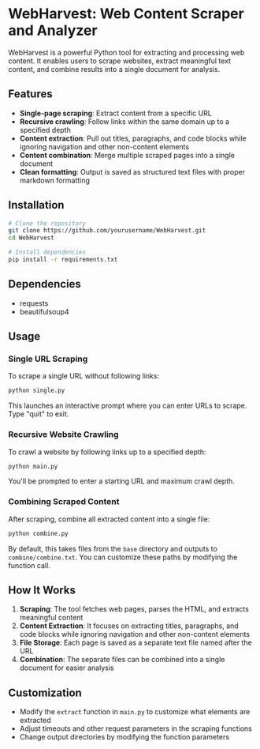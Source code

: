# WebHarvest: Web Content Scraper and Analyzer

WebHarvest is a powerful Python tool for extracting and processing web content. It enables users to scrape websites, extract meaningful text content, and combine results into a single document for analysis.

## Features

- **Single-page scraping**: Extract content from a specific URL
- **Recursive crawling**: Follow links within the same domain up to a specified depth
- **Content extraction**: Pull out titles, paragraphs, and code blocks while ignoring navigation and other non-content elements
- **Content combination**: Merge multiple scraped pages into a single document
- **Clean formatting**: Output is saved as structured text files with proper markdown formatting

## Installation

```bash
# Clone the repository
git clone https://github.com/yourusername/WebHarvest.git
cd WebHarvest

# Install dependencies
pip install -r requirements.txt
```

## Dependencies

- requests
- beautifulsoup4

## Usage

### Single URL Scraping

To scrape a single URL without following links:

```bash
python single.py
```

This launches an interactive prompt where you can enter URLs to scrape. Type "quit" to exit.

### Recursive Website Crawling

To crawl a website by following links up to a specified depth:

```bash
python main.py
```

You'll be prompted to enter a starting URL and maximum crawl depth.

### Combining Scraped Content

After scraping, combine all extracted content into a single file:

```bash
python combine.py
```

By default, this takes files from the `base` directory and outputs to `combine/combine.txt`. You can customize these paths by modifying the function call.

## How It Works

1. **Scraping**: The tool fetches web pages, parses the HTML, and extracts meaningful content
2. **Content Extraction**: It focuses on extracting titles, paragraphs, and code blocks while ignoring navigation and other non-content elements
3. **File Storage**: Each page is saved as a separate text file named after the URL
4. **Combination**: The separate files can be combined into a single document for easier analysis

## Customization

- Modify the `extract` function in `main.py` to customize what elements are extracted
- Adjust timeouts and other request parameters in the scraping functions
- Change output directories by modifying the function parameters

